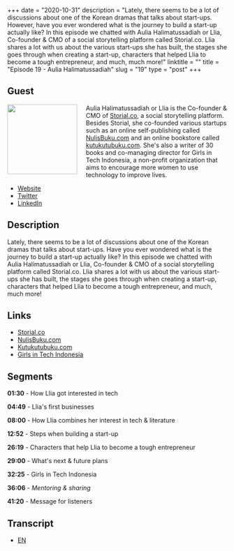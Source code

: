 +++
date = "2020-10-31"
description = "Lately, there seems to be a lot of discussions about one of the Korean dramas that talks about start-ups. However, have you ever wondered what is the journey to build a start-up actually like? In this episode we chatted with Aulia Halimatussadiah or Llia, Co-founder & CMO of a social storytelling platform called Storial.co. Llia shares a lot with us about the various start-ups she has built, the stages she goes through when creating a start-up, characters that helped Llia to become a tough entrepreneur, and much, much more!"
linktitle = ""
title = "Episode 19 - Aulia Halimatussadiah"
slug = "19"
type = "post"
+++

## Guest

<img style="float: left; width: 160px; margin-right: 20px;" src="/img/ep19.jpg">

Aulia Halimatussadiah or Llia is the Co-founder & CMO of [Storial.co](https://storial.co), a social storytelling platform. Besides Storial, she co-founded various startups such as an online self-publishing called [NulisBuku.com](https://nulisbuku.com) and an online bookstore called [kutukutubuku.com](https://kutukutubuku.com). She's also a writer of 30 books and co-managing director for Girls in Tech Indonesia, a non-profit organization that aims to encourage more women to use technology to improve lives.

- [Website](https://salsabeela.com)
- [Twitter](https://twitter.com/salsabeela)
- [LinkedIn](https://www.linkedin.com/in/salsabeela/)

## Description

Lately, there seems to be a lot of discussions about one of the Korean dramas that talks about start-ups. Have you ever wondered what is the journey to build a start-up actually like? In this episode we chatted with Aulia Halimatussadiah or Llia, Co-founder & CMO of a social storytelling platform called Storial.co. Llia shares a lot with us about the various start-ups she has built, the stages she goes through when creating a start-up, characters that helped Llia to  become a tough entrepreneur, and much, much more!

## Links

- [Storial.co](http://storial.co)
- [NulisBuku.com](https://www.nulisbuku.com/)
- [Kutukutubuku.com](https://kutukutubuku.com/)
- [Girls in Tech Indonesia](https://indonesia.girlsintech.org/)

## Segments

**01:30** - How Llia got interested in tech

**04:49** - Llia's first businesses

**08:00** - How Llia combines her interest in tech & literature

**12:52** - Steps when building a start-up

**26:19** - Characters that help Llia to become a tough entrepreneur

**29:00** - What's next & future plans

**32:25** - Girls in Tech Indonesia

**36:06** - *Mentoring & sharing*

**41:20** - Message for listeners

## Transcript

- [EN](transcript)
